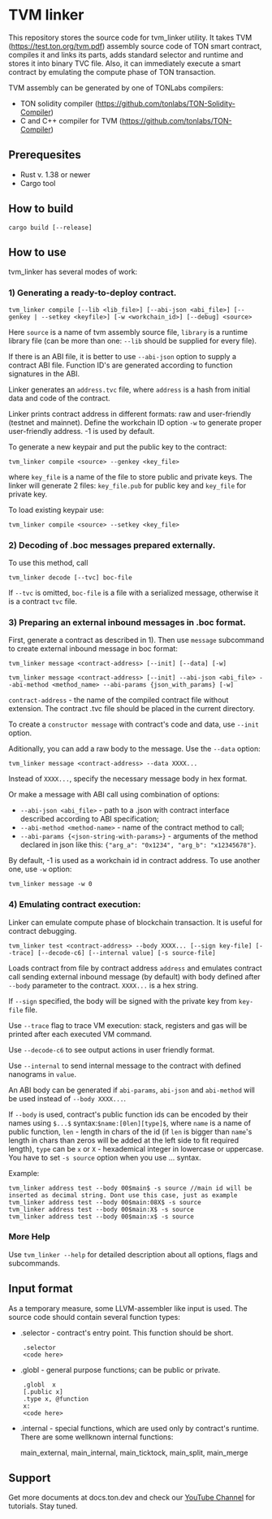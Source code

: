 # TVM linker

This repository stores the source code for tvm_linker utility. It takes TVM (https://test.ton.org/tvm.pdf) 
assembly source code of TON smart contract, compiles it and links its parts, adds standard selector 
and runtime and stores it into binary TVC file. Also, it can immediately execute a smart 
contract by emulating the compute phase of TON transaction.

TVM assembly can be generated by one of TONLabs compilers:
- TON solidity compiler (https://github.com/tonlabs/TON-Solidity-Compiler)
- C and C++ compiler for TVM (https://github.com/tonlabs/TON-Compiler)

## Prerequesites

- Rust v. 1.38 or newer
- Cargo tool


## How to build

	cargo build [--release]

## How to use

tvm_linker has several modes of work:

### 1) Generating a ready-to-deploy contract.
    tvm_linker compile [--lib <lib_file>] [--abi-json <abi_file>] [--genkey | --setkey <keyfile>] [-w <workchain_id>] [--debug] <source>

Here `source` is a name of tvm assembly source file, `library` is a runtime library file (can be more than one: `--lib` 
should be supplied for every file).

If there is an ABI file, it is better to use `--abi-json` option to supply a contract ABI file. Function ID's are generated according to function signatures in the ABI.

Linker generates an `address.tvc` file, where `address` is a hash from initial data and code of the contract.

Linker prints contract address in different formats: raw and user-friendly (testnet and mainnet). Define the workchain ID option `-w` to generate proper user-friendly address. -1 is used by default.

To generate a new keypair and put the public key to the contract:

	tvm_linker compile <source> --genkey <key_file>

where `key_file` is a name of the file to store public and private keys. The linker will generate 2 files: `key_file.pub` for public key and `key_file` for private key.

To load existing keypair use:

	tvm_linker compile <source> --setkey <key_file>

### 2) Decoding of .boc messages prepared externally.
To use this method, call

	tvm_linker decode [--tvc] boc-file

If `--tvc` is omitted, `boc-file` is a file with a serialized message, otherwise it is a contract `tvc` file.

### 3) Preparing an external inbound messages in .boc format.

First, generate a contract as described in 1). Then use `message` subcommand to create external inbound message in boc format:

	tvm_linker message <contract-address> [--init] [--data] [-w]

	tvm_linker message <contract-address> [--init] --abi-json <abi_file> --abi-method <method_name> --abi-params {json_with_params} [-w]

`contract-address` - the name of the compiled contract file without extension. The contract .tvc file should be placed in the current directory.

To create a `constructor message` with contract's code and data, use `--init` option.

Aditionally, you can add a raw body to the message. Use the `--data` option:

	tvm_linker message <contract-address> --data XXXX...

Instead of `XXXX...`, specify the necessary message body in hex format. 

Or make a message with ABI call using combination of options:
- `--abi-json <abi_file>` - path to a .json with contract interface described according to ABI specification;
- `--abi-method <method-name>` - name of the contract method to call;
- `--abi-params {<json-string-with-params>}` - arguments of the method declared in json like this: `{"arg_a": "0x1234", "arg_b": "x12345678"}`.

By default, -1 is used as a workchain id in contract address. To use another one, use `-w` option:

	tvm_linker message -w 0

### 4) Emulating contract execution:

Linker can emulate compute phase of blockchain transaction. It is useful for contract debugging.

	tvm_linker test <contract-address> --body XXXX... [--sign key-file] [--trace] [--decode-c6] [--internal value] [-s source-file]

Loads contract from file by contract address `address` and emulates contract call sending external inbound message (by default) with body defined after `--body` parameter to the contract. `XXXX...` is a hex string. 

If `--sign` specified, the body will be signed with the private key from `key-file` file.

Use `--trace` flag to trace VM execution: stack, registers and gas will be printed after each executed VM command.

Use `--decode-c6` to see output actions in user friendly format.

Use `--internal` to send internal message to the contract with defined nanograms in `value`.

An ABI body can be generated if `abi-params`, `abi-json` and `abi-method` will be used instead of `--body XXXX...`.

If `--body` is used, contract's public function ids can be encoded by their names using `$...$` syntax:`$name:[0len][type]$`, 
where `name` is a name of public function, `len` - length in chars of the id (if `len` is bigger than `name`'s length in chars than 
zeros will be added at the left side to fit required length), `type` can be `x` or `X` - hexademical integer  in lowercase or uppercase. You have to set `-s source` option when you use $...$ syntax.

Example:

	tvm_linker address test --body 00$main$ -s source //main id will be inserted as decimal string. Dont use this case, just as example
	tvm_linker address test --body 00$main:08X$ -s source
	tvm_linker address test --body 00$main:X$ -s source
	tvm_linker address test --body 00$main:x$ -s source

### More Help
Use `tvm_linker --help` for detailed description about all options, flags and subcommands.

## Input format

As a temporary measure, some LLVM-assembler like input is used. The source code should contain several function types:

- .selector - contract's entry point. This function should be short.

```
	.selector
	<code here>
```

- .globl - general purpose functions; can be public or private.

```
	.globl	x
	[.public x]
	.type x, @function
	x:
	<code here>
```

- .internal - special functions, which are used only by contract's runtime. There are some wellknown internal functions:

	main_external, main_internal, main_ticktock, main_split, main_merge

## Support

Get more documents at docs.ton.dev and check our [YouTube Channel](https://www.youtube.com/channel/UC9kJ6DKaxSxk6T3lEGdq-Gg) for tutorials. Stay tuned.
